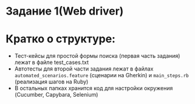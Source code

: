 # Задание 1(Web driver)
# Кратко о структуре:
* Тест-кейсы для простой формы поиска (первая часть задания) лежат в файле test_cases.txt
* Автотесты для второй части задания лежат в файлах `automated_scenarios.feature` (сценарии на Gherkin) и `main_steps.rb` (реализация шагов на Ruby)
* В остальных папках хранится код для настройки окружения (Cucumber, Capybara, Selenium)
